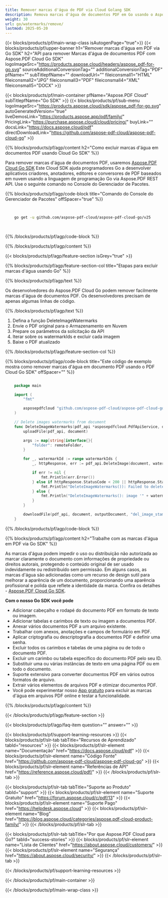 ```yaml
---
title: Remover marcas d'água de PDF via Cloud Golang SDK
description: Remova marcas d'água de documentos PDF em Go usando o Aspose.PDF Cloud SDK.
weight: 30
url: go/watermarks/remove/
lastmod: 2025-05-20
---
```


{{< blocks/products/pf/main-wrap-class isAutogenPage="true">}}
{{< blocks/products/pf/upper-banner h1="Remover marcas d'água em PDF via Go SDK" h2="API para remover Marcas d'água de documentos PDF com Aspose.PDF Cloud Go SDK" logoImageSrc="https://products.aspose.cloud/headers/aspose_pdf-for-go.svg" sourceAdditionalConversionTag="" additionalConversionTag="PDF" pfName="" subTitlepfName="" downloadUrl="" fileiconsmall1="HTML" fileiconsmall2="JPG" fileiconsmall3="PDF" fileiconsmall4="XML" fileiconsmall5="DOCX" >}}

{{< blocks/products/pf/main-container pfName="Aspose.PDF Cloud" subTitlepfName="Go SDK" >}}
{{< blocks/products/pf/sub-menu logoImageSrc="https://products.aspose.cloud/sdk/aspose_pdf-for-go.svg"
autoGeneratedVersion="true"
liveDemosLink="https://products.aspose.app/pdf/family/" PricingLink="https://purchase.aspose.cloud/cloud/pricing/" buyLink="" docsLink="https://docs.aspose.cloud/pdf"  directDownloadLink="https://github.com/aspose-pdf-cloud/aspose-pdf-cloud-go" >}}

{{% blocks/products/pf/agp/content h2="Como excluir marcas d'água em documentos PDF usando Cloud Go SDK" %}}

Para remover marcas d'água de documentos PDF, usaremos
[Aspose.PDF Cloud Go SDK](https://products.aspose.cloud/pdf/go/)
Este Cloud SDK ajuda programadores Go a desenvolver aplicativos criadores, anotadores, editores e conversores de PDF baseados em nuvem usando a linguagem de programação Go via Aspose.PDF REST API. Use o seguinte comando no Console do Gerenciador de Pacotes.

{{% blocks/products/pf/agp/code-block title="Comando do Console do Gerenciador de Pacotes" offSpacer="true" %}}

```bash

     
    go get -u github.com/aspose-pdf-cloud/aspose-pdf-cloud-go/v25
     
     
```

{{% /blocks/products/pf/agp/code-block %}}

{{% /blocks/products/pf/agp/content %}}

{{< blocks/products/pf/agp/feature-section isGrey="true" >}}

{{% blocks/products/pf/agp/feature-section-col title="Etapas para excluir marcas d'água usando Go" %}}

{{% blocks/products/pf/agp/text %}}

Os desenvolvedores do Aspose.PDF Cloud Go podem remover facilmente marcas d'água de documentos PDF. Os desenvolvedores precisam de apenas algumas linhas de código.

{{% /blocks/products/pf/agp/text %}}

1. Defina a função DeleteImageWatermarks
1. Envie o PDF original para o Armazenamento em Nuvem
1. Prepare os parâmetros da solicitação da API
1. Iterar sobre os watermarkIds e excluir cada imagem
1. Baixe o PDF atualizado

{{% /blocks/products/pf/agp/feature-section-col %}}

{{% blocks/products/pf/agp/code-block title="Este código de exemplo mostra como remover marcas d'água em documento PDF usando o PDF Cloud Go SDK" offSpacer="" %}}

```go

	package main

	import (
		"fmt"

		asposepdfcloud "github.com/aspose-pdf-cloud/aspose-pdf-cloud-go/v25"
	)

	// Delete images watermarks from document
	func DeleteImageWatermarks(pdf_api *asposepdfcloud.PdfApiService, document string, watermarkIds []string, outputDocument string, remoteFolder string) {
		uploadFile(pdf_api, document)

		args := map[string]interface{}{
			"folder": remoteFolder,
		}

		for _, watermarkId := range watermarkIds {
			_, httpResponse, err := pdf_api.DeleteImage(document, watermarkId, args)

			if err != nil {
				fmt.Println(err.Error())
			} else if httpResponse.StatusCode < 200 || httpResponse.StatusCode > 299 {
				fmt.Println("DeleteImageWatermarks()): Failed to delete image from the document.")
			} else {
				fmt.Println("DeleteImageWatermarks(): image '" + watermarkId + "' successfully deleted from the document '" + document + "'.")
			}
		}

		downloadFile(pdf_api, document, outputDocument, "del_image_stamp_")
	}
```

{{% /blocks/products/pf/agp/code-block %}}

{{% blocks/products/pf/agp/content h2="Trabalhe com as marcas d'água em PDF via Go SDK" %}}

As marcas d'água podem impedir o uso ou distribuição não autorizada ao marcar claramente o documento com informações de propriedade ou direitos autorais, protegendo o conteúdo original de ser usado indevidamente ou redistribuído sem permissão. Em alguns casos, as marcas d'água são adicionadas como um recurso de design sutil para melhorar a aparência de um documento, proporcionando uma aparência profissional e polida que reflete a identidade da marca. Confira os detalhes - [Aspose.PDF Cloud Go SDK](https://products.aspose.cloud/pdf/go/).

**Com o nosso Go SDK você pode**

+ Adicionar cabeçalho e rodapé do documento PDF em formato de texto ou imagem.
+ Adicionar tabelas e carimbos de texto ou imagem a documentos PDF.
+ Anexar vários documentos PDF a um arquivo existente.
+ Trabalhar com anexos, anotações e campos de formulário em PDF.
+ Aplicar criptografia ou descriptografia a documentos PDF e definir uma senha.
+ Excluir todos os carimbos e tabelas de uma página ou de todo o documento PDF.
+ Excluir um carimbo ou tabela específico do documento PDF pelo seu ID.
+ Substituir uma ou várias instâncias de texto em uma página PDF ou em todo o documento.
+ Suporte extensivo para converter documentos PDF em vários outros formatos de arquivo.
+ Extrair vários elementos de arquivos PDF e otimizar documentos PDF.
+ Você pode experimentar nosso [App gratuito](https://products.aspose.app/pdf/) para excluir as marcas d'água em arquivos PDF online e testar a funcionalidade.

{{% /blocks/products/pf/agp/content %}}

{{< /blocks/products/pf/agp/feature-section >}}

{{< blocks/products/pf/agp/faq-item question="" answer="" >}}

{{< blocks/products/pf/support-learning-resources >}}
{{< blocks/products/pf/slr-tab tabTitle="Recursos de Aprendizado" tabId="resources" >}}
{{< blocks/products/pf/slr-element name="Documentação" href="https://docs.aspose.cloud/pdf" >}}
{{< blocks/products/pf/slr-element name="Código Fonte" href="https://github.com/aspose-pdf-cloud/aspose-pdf-cloud-go" >}}
{{< blocks/products/pf/slr-element name="Referências de API" href="https://reference.aspose.cloud/pdf/" >}}
{{< /blocks/products/pf/slr-tab >}}

{{< blocks/products/pf/slr-tab tabTitle="Suporte ao Produto" tabId="support" >}}
{{< blocks/products/pf/slr-element name="Suporte Gratuito" href="https://forum.aspose.cloud/c/pdf/13" >}}
{{< blocks/products/pf/slr-element name="Suporte Pago" href="https://helpdesk.aspose.cloud" >}}
{{< blocks/products/pf/slr-element name="Blog" href="https://blog.aspose.cloud/categories/aspose.pdf-cloud-product-family/" >}}
{{< /blocks/products/pf/slr-tab >}}

{{< blocks/products/pf/slr-tab tabTitle="Por que Aspose.PDF Cloud para Go?" tabId="success-stories" >}}
{{< blocks/products/pf/slr-element name="Lista de Clientes" href="https://about.aspose.cloud/customers/" >}}
{{< blocks/products/pf/slr-element name="Segurança" href="https://about.aspose.cloud/security/" >}}
{{< /blocks/products/pf/slr-tab >}}

{{< /blocks/products/pf/support-learning-resources >}}

{{< /blocks/products/pf/main-container >}}

{{< /blocks/products/pf/main-wrap-class >}}





